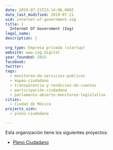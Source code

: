 ```yaml
---
date: 2019-07-21T23:14:06.000Z
date_last_modified: 2019-07-21
uid: internet-of-government-iog
title: |
  Internet Of Government (Iog)
legal_name: 
description: |
  
org_type: Empresa privada (startup)
website: www.iog.digital
year_founded: 2015
facebook: 
twitter: 
tags:
  - monitoreo-de-servicios-publicos
  - mapeo-ciudadano
  - transparencia-y-rendicion-de-cuentas
  - participación-ciudadana
  - parlamento-abierto-monitoreo-legislativo
cities: 
  - Ciudad de México
projects_uids:
  - pleno-ciudadano

---
```


Esta organización tiene los siguientes proyectos:

- [Pleno Ciudadano](/proyectos/pleno-ciudadano)

